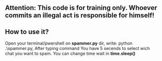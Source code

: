 ## Attention: This code is for training only. Whoever commits an illegal act is responsible for himself!
## How to use it?
Open your terminal/pwershell on **spammer.py** dir, write: python .\spammer.py, After typing command You have 5 secends to select wich chat you want to spam.
You can change time wait in **time.sleep()**
